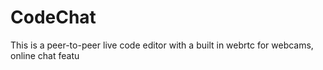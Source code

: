 # CodeChat 

This is a peer-to-peer live code editor with a built in webrtc for webcams, online chat featu